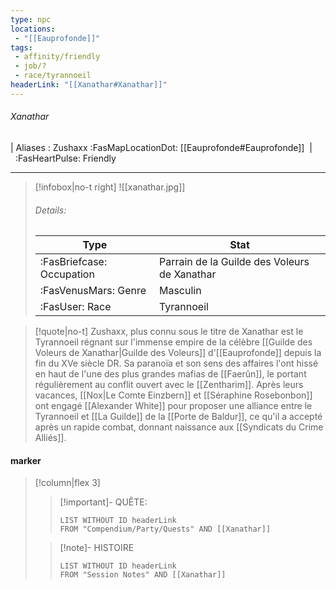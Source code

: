 ```yaml
---
type: npc
locations:
 - "[[Eauprofonde]]"
tags:
 - affinity/friendly
 - job/?
 - race/tyrannoeil
headerLink: "[[Xanathar#Xanathar]]"
---
```

###### Xanathar
| Aliases : Zushaxx
<span class="sub2">:FasMapLocationDot: [[Eauprofonde#Eauprofonde]]&nbsp;&nbsp;|&nbsp;&nbsp;:FasHeartPulse: Friendly </span>
___

> [!infobox|no-t right]
> ![[xanathar.jpg]]
> ###### Details:
> | Type | Stat |
> | ---- | ---- |
> | :FasBriefcase: Occupation | Parrain de la Guilde des Voleurs de Xanathar |
> | :FasVenusMars: Genre | Masculin |
> | :FasUser: Race | Tyrannoeil |
<span class="clearfix"></span>

> [!quote|no-t]
>Zushaxx, plus connu sous le titre de Xanathar est le Tyrannoeil régnant sur l'immense empire de la célèbre [[Guilde des Voleurs de Xanathar|Guilde des Voleurs]] d'[[Eauprofonde]] depuis la fin du XVe siècle DR. Sa paranoïa et son sens des affaires l'ont hissé en haut de l'une des plus grandes mafias de [[Faerûn]], le portant régulièrement au conflit ouvert avec le [[Zentharim]].
>Après leurs vacances, [[Nox|Le Comte Einzbern]] et [[Séraphine Rosebonbon]] ont engagé [[Alexander White]] pour proposer une alliance entre le Tyrannoeil et [[La Guilde]] de la [[Porte de Baldur]], ce qu'il a accepté après un rapide combat, donnant naissance aux [[Syndicats du Crime Alliés]].
#### marker
> [!column|flex 3]
>> [!important]- QUÊTE:
>>```dataview
>>LIST WITHOUT ID headerLink
>>FROM "Compendium/Party/Quests" AND [[Xanathar]]
>
>>[!note]- HISTOIRE
>>```dataview
>>LIST WITHOUT ID headerLink
>>FROM "Session Notes" AND [[Xanathar]]

